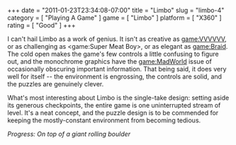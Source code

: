 +++
date = "2011-01-23T23:34:08-07:00"
title = "Limbo"
slug = "limbo-4"
category = [ "Playing A Game" ]
game = [ "Limbo" ]
platform = [ "X360" ]
rating = [ "Good" ]
+++

I can't hail Limbo as a work of genius.  It isn't as creative as <game:VVVVVV>, or as challenging as <game:Super Meat Boy>, or as elegant as <game:Braid>.  The cold open makes the game's few controls a little confusing to figure out, and the monochrome graphics have the <game:MadWorld> issue of occasionally obscuring important information.  That being said, it does very well for itself -- the environment is engrossing, the controls are solid, and the puzzles are genuinely clever.

What's most interesting about Limbo is the single-take design: setting aside its generous checkpoints, the entire game is one uninterrupted stream of level.  It's a neat concept, and the puzzle design is to be commended for keeping the mostly-constant environment from becoming tedious.

<i>Progress: On top of a giant rolling boulder</i>